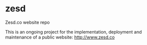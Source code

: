 # zesd
Zesd.co website repo

This is an ongoing project for the implementation, deployment and maintenance of a public website:
http://www.zesd.co
